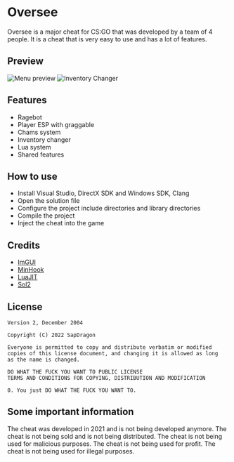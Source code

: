 Oversee
============

Oversee is a major cheat for CS:GO that was developed by a team of 4 people.
It is a cheat that is very easy to use and has a lot of features.

Preview
------------
![Menu preview](https://cdn.discordapp.com/attachments/1009521316694605845/1076953824989810698/image.png)
![Inventory Changer](https://cdn.discordapp.com/attachments/1009521316694605845/1076953855562104842/photo_2022-03-27_18-53-35.jpg)

Features
------------
* Ragebot
* Player ESP with graggable
* Chams system
* Inventory changer 
* Lua system
* Shared features

How to use
------------
* Install Visual Studio, DirectX SDK and Windows SDK, Clang
* Open the solution file
* Configure the project include directories and library directories
* Compile the project
* Inject the cheat into the game

Credits
------------
* [ImGUI](https://github.com/ocornut/imgui)
* [MinHook](https://github.com/TsudaKageyu/minhook)
* [LuaJIT](https://github.com/LuaJIT/LuaJIT)
* [Sol2](https://github.com/ThePhD/sol2)

License
------------
```
Version 2, December 2004

Copyright (C) 2022 SapDragon

Everyone is permitted to copy and distribute verbatim or modified
copies of this license document, and changing it is allowed as long
as the name is changed.

DO WHAT THE FUCK YOU WANT TO PUBLIC LICENSE
TERMS AND CONDITIONS FOR COPYING, DISTRIBUTION AND MODIFICATION

0. You just DO WHAT THE FUCK YOU WANT TO.
```

Some important information
------------
The cheat was developed in 2021 and is not being developed anymore. The cheat is not being sold and is not being distributed. The cheat is not being used for malicious purposes. The cheat is not being used for profit. The cheat is not being used for illegal purposes.



